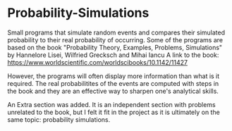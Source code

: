 # Probability-Simulations
Small programs that simulate random events and compares their simulated probability to their real probability of occurring.
Some of the programs are based on the book "Probability Theory, Examples, Problems, Simulations" by  Hannelore Lisei, Wilfried Grecksch and Mihai Iancu
A link to the book: https://www.worldscientific.com/worldscibooks/10.1142/11427

However, the programs will often display more information than what is it required. The real probabilitites of the events are computed with steps in the book
and they are an effective way to sharpen one's analytical skills.

An Extra section was added. It is an independent section with problems unrelated to the book, but I felt it fit in the
project as it is ultimately on the same topic: probability simulations.